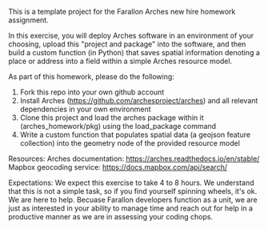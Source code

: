 This is a template project for the Farallon Arches new hire homework assignment.  

In this exercise, you will deploy Arches software in an environment of your choosing, upload this "project and package" into the software, and then build a custom function (in Python) that saves spatial information denoting a place or address into a field within a simple Arches resource model.

As part of this homework, please do the following:

1. Fork this repo into your own github account
2. Install Arches (https://github.com/archesproject/arches) and all relevant dependencies in your own environment
3. Clone this project and load the arches package within it (arches_homework/pkg) using the load_package command
4. Write a custom function that populates spatial data (a geojson feature collection) into the geometry node of the provided resource model

Resources:
Arches documentation: https://arches.readthedocs.io/en/stable/
Mapbox geocoding service: https://docs.mapbox.com/api/search/

Expectations:
We expect this exercise to take 4 to 8 hours. We understand that this is not a simple task, so if you find yourself spinning wheels, it's ok. We are here to help. Becuase Farallon developers function as a unit, we are just as interested in your ability to manage time and reach out for help in a productive manner as we are in assessing your coding chops.  
